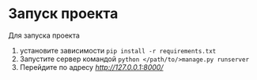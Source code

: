 # Запуск проекта #
Для запуска проекта 
1. установите зависимости `pip install -r requirements.txt`
2. Запустите сервер командой `python </path/to/>manage.py runserver`
3. Перейдите по адресу *http://127.0.0.1:8000/*